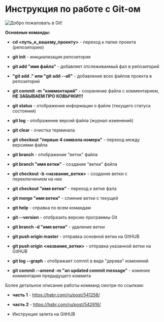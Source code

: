 # **Инструкция по работе с Git-ом**
![Добро пожаловать в Git!](logo.jpeg)

**Основные команды:**

* **cd <путь_к_вашему_проекту>** - переход к папке проекта (репозиторию)

* **git init** - инициализация репозитория

* **git add "имя файла"** - добавляет отслеживаемый фал в репозиторий

* **"git add ." или "git add --all"** - добавление всех файлов проекта в репозиторий

* **git commit -m "комментарий"** - сохранение файла с комментарием, **НЕ ЗАБЫВАЕМ ПРО КОВЫЧКИ!!!**

* **git status** - отображение информации о файле (текущего статуса состояния)

* **git log** - отображение версий файла (журнал изменений)

* **git clear** - очистка терминала

* **git checkout "первые 4 символа номера"** - переход между версиями файла

* **git branch** - отображение "веток" файла

* **git branch "имя ветки"** - создание "ветки" файла

* **git checkout -b <название_ветки>** - создание ветки с переключением на нее

* **git checkout "имя ветки"** - переход к ветке фала

* **git merge "имя ветки"** - слияние ветки с текущей

* **git help** - справка по всем командам

* **git --version** - отобразить версию программы Git

* **git branch -d "имя ветки"** - удаление ветки

* **git push origin master** - отправка основной ветки на GItHUB

* **git push origin <название_ветки>** - отправка указанной ветки на GitHUB

* **git log --graph** - отображает commit в виде "дерева" изменений

* **git commit --amend -m "an updated commit message"** - измение комментария предыдущего коммита



Более детальное описание работы комманд смотри по ссылкам:

* **часть 1** - https://habr.com/ru/post/541258/
* **часть 2** - https://habr.com/ru/post/542616/

* Инструкция залита на GitHUB

